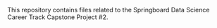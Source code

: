This repository contains files related to the Springboard Data Science Career Track Capstone Project #2.
